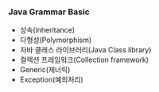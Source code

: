 <h3> Java Grammar Basic </h3>


* 상속(inheritance)
* 다형성(Polymorphism)
* 자바 클래스 라이브러리(Java Class library)
* 컬렉션 프레임워크(Collection framework)
* Generic(제너릭)
* Exception(예외처리)
